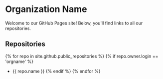 # Organization Name

Welcome to our GitHub Pages site! Below, you'll find links to all our repositories.

## Repositories

{% for repo in site.github.public_repositories %}
  {% if repo.owner.login == 'orgname' %}
- {{ repo.name }}
  {% endif %}
{% endfor %}
